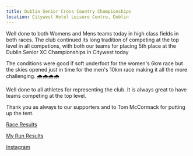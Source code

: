 ```yaml
---
title: Dublin Senior Cross Country Championships
location: Citywest Hotel Leisure Centre, Dublin
---
```


Well done to both Womens and Mens teams today in high class fields in both races. The club continued its long tradition of competing at the  top level in all competions, with both our teams for placing 5th place at the Dublin Senior XC Championships in Citywest today

The conditions were good if soft underfoot for the women's 6km race but the skies opened just in time for the men's 10km race making it all the more challenging. 🌧️🌧️🌧️🌧️

Well done to all athletes for representing the club. It is always great to have teams competing at the top level.

Thank you as always to our supporters and to Tom McCormack for putting up the tent.

<a href="/races/2022-11-06-Dublin-Senior-XC/" target="_blank" rel="noopener noreferrer">Race Results</a>

<a href="https://www.myrunresults.com/events/dublin_u19_junior__senior_xc_champs/4438/details" target="_blank" rel="noopener noreferrer">My Run Results</a>

<a href="https://www.instagram.com/p/CkoVK3PM8jC/?img_index=2/" target="_blank" rel="noopener noreferrer">Instagram</a>